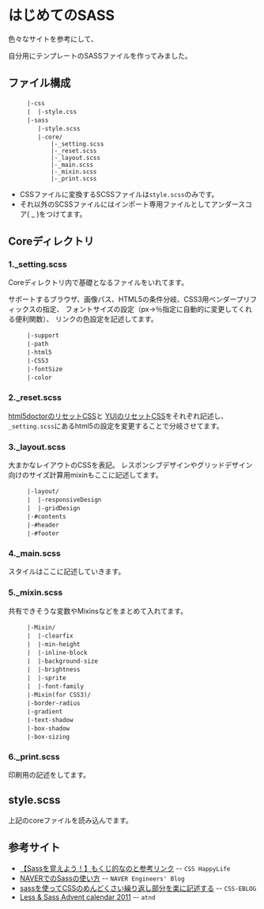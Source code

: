 はじめてのSASS
================


色々なサイトを参考にして、

自分用にテンプレートのSASSファイルを作ってみました。


ファイル構成
------------
     　　 |-css
     　　 |  |-style.css
     　　 |-sass
     　　    |-style.scss
     　　    |-core/
                |-_setting.scss
                |-_reset.scss
                |-_layout.scss
                |-_main.scss
                |-_mixin.scss
                |-_print.scss
                

* CSSファイルに変換するSCSSファイルは`style.scss`のみです。
* それ以外のSCSSファイルにはインポート専用ファイルとしてアンダースコア( _ )をつけてます。


Coreディレクトリ
----------------

### 1._setting.scss

Coreディレクトリ内で基礎となるファイルをいれてます。

サポートするブラウザ、画像パス、HTML5の条件分岐、CSS3用ベンダープリフィックスの指定、
フォントサイズの設定（px→％指定に自動的に変更してくれる便利関数）、
リンクの色設定を記述してます。

     　　 |-support
     　　 |-path
     　　 |-html5
     　　 |-CSS3
     　　 |-fontSize
     　　 |-color
 

### 2._reset.scss

[html5doctorのリセットCSS](http://html5doctor.com/html-5-reset-stylesheet/)と
[YUIのリセットCSS](http://yuilibrary.com/yui/docs/cssreset/)をそれぞれ記述し、
`_setting.scss`にあるhtml5の設定を変更することで分岐させてます。

### 3._layout.scss

大まかなレイアウトのCSSを表記。
レスポンシブデザインやグリッドデザイン向けのサイズ計算用mixinもここに記述してます。

     　　 |-layout/
     　　 |  |-responsiveDesign
     　　 |  |-gridDesign
     　　 |-#contents
     　　 |-#header
     　　 |-#footer


### 4._main.scss

スタイルはここに記述していきます。

### 5._mixin.scss

共有できそうな変数やMixinsなどをまとめて入れてます。

     　　 |-Mixin/
     　　 |  |-clearfix
     　　 |  |-min-height
     　　 |  |-inline-block
     　　 |  |-background-size
     　　 |  |-brightness
     　　 |  |-sprite
     　　 |  |-font-family
     　　 |-Mixin(for CSS3)/
     　　 |-border-radius
     　　 |-gradient
     　　 |-text-shadow
     　　 |-box-shadow
     　　 |-box-sizing


### 6._print.scss

印刷用の記述をしてます。


style.scss
----------------
上記のcoreファイルを読み込んでます。



参考サイト
----------------
* [【Sassを覚えよう！】もくじ的なのと参考リンク](http://css-happylife.com/archives/2012/0130_0415.php) -- `CSS HappyLife`
* [NAVERでのSassの使い方](http://tech.naver.jp/blog/?p=1027) -- `NAVER Engineers' Blog`
* [sassを使ってCSSのめんどくさい繰り返し部分を楽に記述する](http://css-eblog.com/sass/sass-loop.html) -- `CSS-EBLOG`
* [Less & Sass Advent calendar 2011](http://atnd.org/events/21919) -- `atnd`